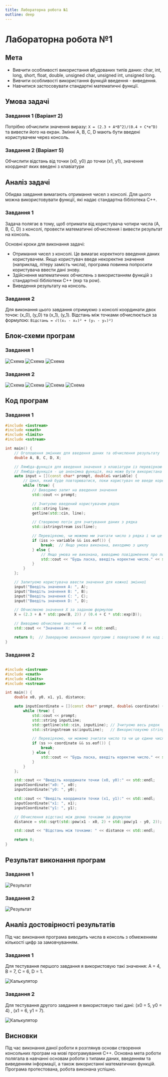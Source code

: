 ```yaml
---
title: Лабораторна робота №1
outline: deep
---
```


# Лабораторна робота №1 

## Мета

- Вивчити особливості використання вбудованих типів даних: char, int, long, short, float, double, unsigned char, unsigned int, unsigned long.
- Вивчити особливості використання функцій введення - виведення.
- Навчитися застосовувати стандартні математичні функції.

## Умова задачі

### Завдання 1 (Варіант 2)

Потрібно обчислити значення виразу: `X = (2.3 + A*B^2)/(0.4 + C*e^D)`
та вивести його на екран. Змінні A, B, C, D мають бути введені користувачем через консоль.

### Завдання 2  (Варіант 5)

Обчислити відстань від точки (x0, y0) до точки (х1, y1), значення координат яких введені з клавіатури

## Аналіз задачі

Обидва завдання вимагають отримання чисел з консолі. Для цього можна використовувати функції, які надає стандартна бібліотека C++. 

### Завдання 1

Задача полягає в тому, щоб отримати від користувача чотири числа (A, B, C, D) з консолі, провести математичні обчислення і вивести результат на консоль.

Основні кроки для виконання задачі:

- Отримання чисел з консолі. Це вимагає коректного введення даних користувачем. Якщо користувач введе некоректне значення (наприклад, літеру замість числа), програма повинна попросити користувача ввести дані знову.
- Здійснення математичних обчислень з використанням функцій з стандартної бібліотеки C++ (exp та pow).
- Виведення результату на консоль.

### Завдання 2

Для виконання цього завдання отримуємо з консолі координати двох точок: \(x_0\), \(y_0\) та \(x_1\), \(y_1\). Відстань між точками обчислюється за формулою: `Відстань = √((x₁ - x₀)² + (y₁ - y₀)²)`

## Блок-схеми програм

### Завдання 1
![Схема](https://i.imgur.com/Ib418n5.png)
![Схема](https://i.imgur.com/J473sr5.png)
![Схема](https://i.imgur.com/HjKB1Yz.png)

### Завдання 2
![Схема](https://i.imgur.com/2bTvbc9.png)
![Схема](https://i.imgur.com/XvjNkXq.png)
![Схема](https://i.imgur.com/OqnDnSt.png)
![Схема](https://i.imgur.com/D2nbDIR.png)


## Код програм
### Завдання 1

```cpp
#include <iostream>
#include <cmath>
#include <limits>
#include <sstream>

int main() {
    // Оголошення змінних для введення даних та обчислення результату
    double A, B, C, D, X;

    // Лямбда-функція для введення значення з клавіатури із перевіркою
    // Лямбда-функція - це анонімна функція, яка може бути використана в місці свого оголошення
    auto input = [](const char* prompt, double& variable) {
        // Цикл, який буде повторюватися, поки користувач не введе коректне число
        while (true) {
            // Виводимо запит на введення значення
            std::cout << prompt;

            // Зчитуємо введений користувачем рядок
            std::string line;
            getline(std::cin, line);

            // Створюємо потік для зчитування даних з рядка
            std::istringstream iss(line);

            // Перевіряємо, чи можемо ми зчитати число з рядка і чи це єдине число в рядку
            if (iss >> variable && iss.eof()) {
                break;  // Якщо умова виконана, виходимо з циклу
            } else {
                // Якщо умова не виконана, виводимо повідомлення про помилку
                std::cout << "Будь ласка, введіть коректне число." << std::endl;
            }
        }
    };

    // Запитуємо користувача ввести значення для кожної змінної
    input("Введіть значення A: ", A);
    input("Введіть значення B: ", B);
    input("Введіть значення C: ", C);
    input("Введіть значення D: ", D);

    // Обчислюємо значення X за заданою формулою
    X = (2.3 + A * std::pow(B, 2)) / (0.4 + C * std::exp(D));

    // Виводимо обчислене значення X
    std::cout << "Значення X: " << X << std::endl;

    return 0;  // Завершуємо виконання програми і повертаємо 0 як код завершення
}
```

### Завдання 2

```cpp

#include <iostream>
#include <cmath>
#include <limits>
#include <sstream>

int main() {
    double x0, y0, x1, y1, distance;

    auto inputCoordinate = [](const char* prompt, double& coordinate) {
        while (true) {
            std::cout << prompt;
            std::string inputLine;
            std::getline(std::cin, inputLine); // Зчитуємо весь рядок
            std::stringstream ss(inputLine);   // Використовуємо stringstream для конвертації рядка в число

            // Перевіряємо, чи можемо зчитати число та чи це єдине число в рядку
            if (ss >> coordinate && ss.eof()) {
                break;
            } else {
                std::cout << "Будь ласка, введіть коректне число." << std::endl;
            }
        }
    };

    std::cout << "Введіть координати точки (x0, y0):" << std::endl;
    inputCoordinate("x0: ", x0);
    inputCoordinate("y0: ", y0);

    std::cout << "Введіть координати точки (x1, y1):" << std::endl;
    inputCoordinate("x1: ", x1);
    inputCoordinate("y1: ", y1);

    // Обчислення відстані між двома точками за формулою
    distance = std::sqrt(std::pow(x1 - x0, 2) + std::pow(y1 - y0, 2));

    std::cout << "Відстань між точками: " << distance << std::endl;

    return 0;
}
```

## Результат виконання програм
### Завдання 1

![Результат](https://i.imgur.com/ex9hV81.png)

### Завдання 2

![Результат](https://i.imgur.com/kfelNZU.png)

## Аналіз достовірності результатів

Під час виконання програма виводить числа в консоль з обмеженням
кількості цифр за замовчуванням.

### Завдання 1

Для тестування першого завдання я використовую такі значення: A = 4, B = 7, C = 6, D = 1.

![Калькулятор](https://i.imgur.com/FRd82Dx.png)

### Завдання 2

Для тестування другого завдання я використовую такі дані: (x0 = 5, y0 = 4) , (x1 = 6, y1 = 7).

![Калькулятор](https://i.imgur.com/C5nV86g.png)

## Висновки

Під час виконання даної роботи я розглянув основи створення консольних програм на мові програмування C++. Основна мета роботи полягала в навчанні основам роботи з типами даних, введенням та виведенням інформації, а також використанні математичних функцій. Програма протестована, робота виконана успішно.

